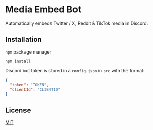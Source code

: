 # Media Embed Bot

Automatically embeds Twitter / X, Reddit & TikTok media in Discord.

## Installation

`npm` package manager

```
npm install
```

Discord bot token is stored in a `config.json` in `src` with the format:
```json
{
  "token": "TOKEN",
  "clientId": "CLIENTID"
}
```

## License

[MIT](https://github.com/Ollie2304/media-embed-bot/blob/main/LICENSE)
